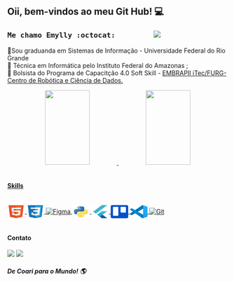 ## Oii, bem-vindos ao meu Git Hub! :computer:
### <kbd> Me chamo Emylly :octocat:</kbd> <img align ='right' src="https://i.pinimg.com/originals/87/df/6d/87df6d60f4cc3c07968ae2127bddcc30.gif" width =170>

<p> 🌸Sou graduanda em Sistemas de Informação - Universidade Federal do Rio Grande <br> 
🌸 Técnica em Informática pelo Instituto   Federal do Amazonas ;<br>
🌸 Bolsista do Programa de Capacitção 4.0 Soft Skill - <a href="http://itecfurg.org/">EMBRAPII iTec/FURG- Centro de Robótica e Ciência de Dados.</kbd></p>


<div align="center">
  <a href="https://github.com/Emylly-Guimaraes">
  <img  height="170em" width="45%" src="https://github-readme-stats.vercel.app/api?username=Emylly-Guimaraes&show_icons=true&theme=dracula"/>
  <img  height="170em" width="45%" src="https://github-readme-stats.vercel.app/api/top-langs/?username=Emylly-Guimaraes&layout=compact&langs_count=7&theme=radical">
  
</div><br>

#### Skills

<div style="display: inline_block"><br>
  <img align="center" alt="HTML" height="30" width="40" src="https://raw.githubusercontent.com/devicons/devicon/master/icons/html5/html5-original.svg">
  <img align="center" alt="CSS" height="30" width="40" src="https://raw.githubusercontent.com/devicons/devicon/master/icons/css3/css3-original.svg">
  <img align="center" alt="Figma"  height="30" width="40" src="https://profilinator.rishav.dev/skills-assets/figma-icon.svg">
  <img align="center" alt="Python" height="30" width="40" src="https://raw.githubusercontent.com/devicons/devicon/master/icons/python/python-original.svg">
  <img align="center" alt="flutter" height="30" width="40" src="https://raw.githubusercontent.com/devicons/devicon/1119b9f84c0290e0f0b38982099a2bd027a48bf1/icons/flutter/flutter-original.svg">
  <img align="center" alt="trello" height="30" width="40" src="https://raw.githubusercontent.com/devicons/devicon/1119b9f84c0290e0f0b38982099a2bd027a48bf1/icons/trello/trello-plain.svg">
  <img align="center" alt="vs" height="30" width="40" src="https://raw.githubusercontent.com/devicons/devicon/6910f0503efdd315c8f9b858234310c06e04d9c0/icons/vscode/vscode-original.svg">
 <img align="center" alt="Git" height="30" width="40" src="https://profilinator.rishav.dev/skills-assets/git-scm-icon.svg"/></a>  
</div>
<br>

#### Contato
  <div>
  <a href = "mailto:emylly.de.souza.guimaraes@gmail.com"><img src="https://img.shields.io/badge/-Gmail-%23333?style=for-the-badge&logo=gmail&logoColor=white" target="_blank"></a>
  <a href="https://www.linkedin.com/in/emylly-guimaraes/" target="_blank"><img src="https://img.shields.io/badge/-LinkedIn-%230077B5?style=for-the-badge&logo=linkedin&logoColor=white" target="_blank"></a> 
  </div>

#### <em>De Coari para o Mundo! :earth_americas: